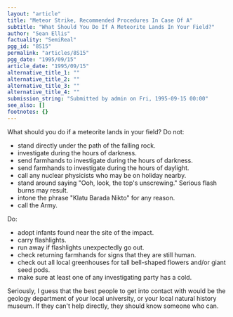 ```yaml
---
layout: "article"
title: "Meteor Strike, Recommended Procedures In Case Of A"
subtitle: "What Should You Do If A Meteorite Lands In Your Field?"
author: "Sean Ellis"
factuality: "SemiReal"
pgg_id: "8S15"
permalink: "articles/8S15"
pgg_date: "1995/09/15"
article_date: "1995/09/15"
alternative_title_1: ""
alternative_title_2: ""
alternative_title_3: ""
alternative_title_4: ""
submission_string: "Submitted by admin on Fri, 1995-09-15 00:00"
see_also: []
footnotes: {}
---
```

<div>
<p>What should you do if a meteorite lands in your field? Do not:</p>
<ul>
<li>stand directly under the path of the falling rock.</li>
<li>investigate during the hours of darkness.</li>
<li>send farmhands to investigate during the hours of darkness.</li>
<li>send farmhands to investigate during the hours of daylight.</li>
<li>call any nuclear physicists who may be on holiday nearby.</li>
<li>stand around saying "Ooh, look, the top's unscrewing." Serious flash burns may result.</li>
<li>intone the phrase "Klatu Barada Nikto" for any reason.</li>
<li>call the Army.</li>
</ul>
<p>Do:</p>
<ul>
<li>adopt infants found near the site of the impact.</li>
<li>carry flashlights.</li>
<li>run away if flashlights unexpectedly go out.</li>
<li>check returning farmhands for signs that they are still human.</li>
<li>check out all local greenhouses for tall bell-shaped flowers and/or giant seed pods.</li>
<li>make sure at least one of any investigating party has a cold.</li>
</ul>
<p>Seriously, I guess that the best people to get into contact with would be the geology department of your local university, or your local natural history museum. If they can't help directly, they should know someone who can. <!--Amazon_CLS_IM_END--></p>
</div>

